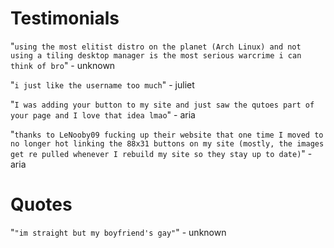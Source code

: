 # Testimonials

"`using the most elitist distro on the planet (Arch Linux) and not using a tiling desktop manager is the most serious warcrime i can think of bro`" - unknown

"`i just like the username too much`" - juliet

"`I was adding your button to my site and just saw the qutoes part of your page and I love that idea lmao`" - aria

"`thanks to LeNooby09 fucking up their website that one time I moved to no longer hot linking the 88x31 buttons on my site (mostly, the images get re pulled whenever I rebuild my site so they stay up to date)`" - aria


# Quotes

"`"im straight but my boyfriend's gay"`" - unknown